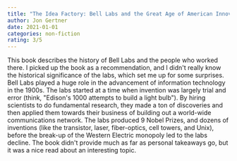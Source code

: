 ```yaml
---
title: "The Idea Factory: Bell Labs and the Great Age of American Innovation"
author: Jon Gertner
date: 2021-01-01
categories: non-fiction
rating: 3/5
---
```


This book describes the history of Bell Labs and the people who worked there. I picked up the book as a recommendation, and I didn't really know the historical significance of the labs, which set me up for some surprises. Bell Labs played a huge role in the advancement of information technology in the 1900s. The labs started at a time when invention was largely trial and error (think, "Edison's 1000 attempts to build a light bulb"). By hiring scientists to do fundamental research, they made a ton of discoveries and then applied them towards their business of building out a world-wide communications network. The labs produced 9 Nobel Prizes, and dozens of inventions (like the transistor, laser, fiber-optics, cell towers, and Unix), before
the break-up of the Western Electric monopoly led to the labs decline. The book didn't provide much as far as personal takeaways go, but it was a nice read about an interesting topic.

